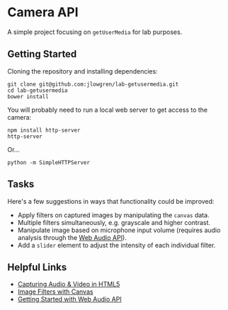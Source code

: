 # Camera API

A simple project focusing on `getUserMedia` for lab purposes.

## Getting Started

Cloning the repository and installing dependencies:

```
git clone git@github.com:jlowgren/lab-getusermedia.git
cd lab-getusermedia
bower install
```

You will probably need to run a local web server to get access to the camera:

```
npm install http-server
http-server
```

Or...

```
python -m SimpleHTTPServer
```

## Tasks

Here's a few suggestions in ways that functionality could be improved:

* Apply filters on captured images by manipulating the `canvas` data.
* Multiple filters simultaneously, e.g. grayscale and higher contrast.
* Manipulate image based on microphone input volume (requires audio analysis through the [Web Audio API](https://developer.mozilla.org/en-US/docs/Web_Audio_API)).
* Add a `slider` element to adjust the intensity of each individual filter. 

## Helpful Links

* [Capturing Audio & Video in HTML5](http://www.html5rocks.com/en/tutorials/getusermedia/intro/)
* [Image Filters with Canvas](http://www.html5rocks.com/en/tutorials/canvas/imagefilters/)
* [Getting Started with Web Audio API](http://www.html5rocks.com/en/tutorials/webaudio/intro/)

